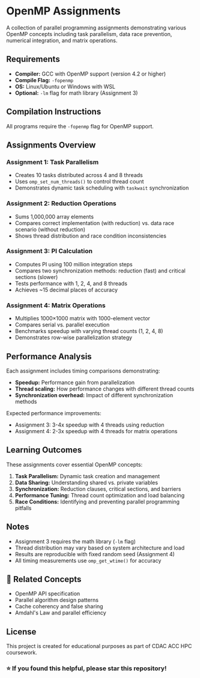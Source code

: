 # OpenMP Assignments

A collection of parallel programming assignments demonstrating various OpenMP concepts including task parallelism, data race prevention, numerical integration, and matrix operations.

## Requirements

- **Compiler:** GCC with OpenMP support (version 4.2 or higher)
- **Compile Flag:** `-fopenmp`
- **OS:** Linux/Ubuntu or Windows with WSL
- **Optional:** `-lm` flag for math library (Assignment 3)

## Compilation Instructions

All programs require the `-fopenmp` flag for OpenMP support.


## Assignments Overview

### Assignment 1: Task Parallelism
- Creates 10 tasks distributed across 4 and 8 threads
- Uses `omp_set_num_threads()` to control thread count
- Demonstrates dynamic task scheduling with `taskwait` synchronization

### Assignment 2: Reduction Operations
- Sums 1,000,000 array elements
- Compares correct implementation (with reduction) vs. data race scenario (without reduction)
- Shows thread distribution and race condition inconsistencies

### Assignment 3: PI Calculation
- Computes PI using 100 million integration steps
- Compares two synchronization methods: reduction (fast) and critical sections (slower)
- Tests performance with 1, 2, 4, and 8 threads
- Achieves ~15 decimal places of accuracy

### Assignment 4: Matrix Operations
- Multiplies 1000×1000 matrix with 1000-element vector
- Compares serial vs. parallel execution
- Benchmarks speedup with varying thread counts (1, 2, 4, 8)
- Demonstrates row-wise parallelization strategy

## Performance Analysis

Each assignment includes timing comparisons demonstrating:
- **Speedup:** Performance gain from parallelization
- **Thread scaling:** How performance changes with different thread counts
- **Synchronization overhead:** Impact of different synchronization methods

Expected performance improvements:
- Assignment 3: 3-4x speedup with 4 threads using reduction
- Assignment 4: 2-3x speedup with 4 threads for matrix operations

## Learning Outcomes

These assignments cover essential OpenMP concepts:
1. **Task Parallelism:** Dynamic task creation and management
2. **Data Sharing:** Understanding shared vs. private variables
3. **Synchronization:** Reduction clauses, critical sections, and barriers
4. **Performance Tuning:** Thread count optimization and load balancing
5. **Race Conditions:** Identifying and preventing parallel programming pitfalls

## Notes

- Assignment 3 requires the math library (`-lm` flag)
- Thread distribution may vary based on system architecture and load
- Results are reproducible with fixed random seed (Assignment 4)
- All timing measurements use `omp_get_wtime()` for accuracy

## 🔗 Related Concepts

- OpenMP API specification
- Parallel algorithm design patterns
- Cache coherency and false sharing
- Amdahl's Law and parallel efficiency

## License
This project is created for educational purposes as part of CDAC ACC HPC coursework.

### ⭐ If you found this helpful, please star this repository!


